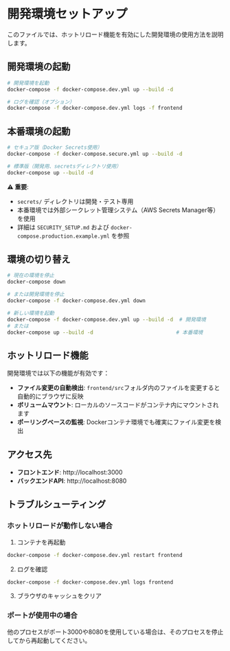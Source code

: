 # 開発環境セットアップ

このファイルでは、ホットリロード機能を有効にした開発環境の使用方法を説明します。

## 開発環境の起動

```bash
# 開発環境を起動
docker-compose -f docker-compose.dev.yml up --build -d

# ログを確認（オプション）
docker-compose -f docker-compose.dev.yml logs -f frontend
```

## 本番環境の起動

```bash
# セキュア版（Docker Secrets使用）
docker-compose -f docker-compose.secure.yml up --build -d

# 標準版（開発用、secretsディレクトリ使用）
docker-compose up --build -d
```

**⚠️ 重要**:
- `secrets/` ディレクトリは開発・テスト専用
- 本番環境では外部シークレット管理システム（AWS Secrets Manager等）を使用
- 詳細は `SECURITY_SETUP.md` および `docker-compose.production.example.yml` を参照

## 環境の切り替え

```bash
# 現在の環境を停止
docker-compose down

# または開発環境を停止
docker-compose -f docker-compose.dev.yml down

# 新しい環境を起動
docker-compose -f docker-compose.dev.yml up --build -d  # 開発環境
# または
docker-compose up --build -d                           # 本番環境
```

## ホットリロード機能

開発環境では以下の機能が有効です：

- **ファイル変更の自動検出**: `frontend/src`フォルダ内のファイルを変更すると自動的にブラウザに反映
- **ボリュームマウント**: ローカルのソースコードがコンテナ内にマウントされます
- **ポーリングベースの監視**: Dockerコンテナ環境でも確実にファイル変更を検出

## アクセス先

- **フロントエンド**: http://localhost:3000
- **バックエンドAPI**: http://localhost:8080

## トラブルシューティング

### ホットリロードが動作しない場合

1. コンテナを再起動
```bash
docker-compose -f docker-compose.dev.yml restart frontend
```

2. ログを確認
```bash
docker-compose -f docker-compose.dev.yml logs frontend
```

3. ブラウザのキャッシュをクリア

### ポートが使用中の場合

他のプロセスがポート3000や8080を使用している場合は、そのプロセスを停止してから再起動してください。

